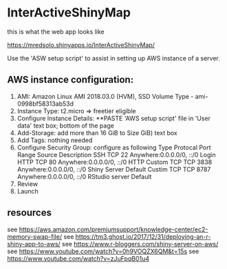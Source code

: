 # InterActiveShinyMap

this is what the web app looks like

https://mredsolo.shinyapps.io/InterActiveShinyMap/



Use the 'ASW setup script' to assist in setting up AWS instance of a server.

## AWS instance configuration:

1. AMI: Amazon Linux AMI 2018.03.0 (HVM), SSD Volume Type - ami-0998bf58313ab53d
2. Instance Type:  t2.micro => freetier eligible
3. Configure Instance Details: **PASTE 'AWS setup script' file in 'User data' text box; bottom of the page
4. Add-Storage: add more than 16 GiB to Size GiB) text box
5. Add Tags: nothing needed
6. Configure Security Group: configure as following
  Type        Protocal       Port Range     Source                        Description
  SSH         TCP            22             Anywhere:0.0.0.0/0, ::/0      Login
  HTTP        TCP            80             Anywhere:0.0.0.0/0, ::/0      HTTP
  Custom TCP  TCP            3838           Anywhere:0.0.0.0/0, ::/0      Shiny Server Default
  Custim TCP  TCP            8787           Anywhere:0.0.0.0/0, ::/0      RStudio server Default
7. Review
8. Launch

## resources
see https://aws.amazon.com/premiumsupport/knowledge-center/ec2-memory-swap-file/
see https://tm3.ghost.io/2017/12/31/deploying-an-r-shiny-app-to-aws/
see https://www.r-bloggers.com/shiny-server-on-aws/
see https://www.youtube.com/watch?v=0h9VOQZX6QM&t=15s
see https://www.youtube.com/watch?v=zJuFpqB01u4